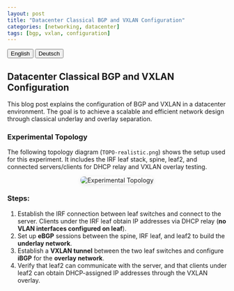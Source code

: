 ```yaml
---
layout: post
title: "Datacenter Classical BGP and VXLAN Configuration"
categories: [networking, datacenter]
tags: [bgp, vxlan, configuration]
---
```


<div>
  <button onclick="showContent('english')">English</button>
  <button onclick="showContent('german')">Deutsch</button>
</div>

<div id="english" class="language-content">
  <h2>Datacenter Classical BGP and VXLAN Configuration</h2>
  <p>
    This blog post explains the configuration of BGP and VXLAN in a datacenter environment.  
    The goal is to achieve a scalable and efficient network design through classical underlay and overlay separation.
  </p>

  <h3>Experimental Topology</h3>
  <p>
    The following topology diagram (<code>TOPO-realistic.png</code>) shows the setup used for this experiment.  
    It includes the IRF leaf stack, spine, leaf2, and connected servers/clients for DHCP relay and VXLAN overlay testing.
  </p>

  <p align="center">
    <img src="{{ '/assets/imges/2025-10-15/TOPO-realistic.png' | relative_url }}"
         alt="Experimental Topology"
         style="max-width: 780px; border-radius: 8px; box-shadow: 0 2px 8px rgba(0,0,0,0.1);">
  </p>

  <h3>Steps:</h3>
  <ol>
    <li>Establish the IRF connection between leaf switches and connect to the server.  
        Clients under the IRF leaf obtain IP addresses via DHCP relay  
        (<strong>no VLAN interfaces configured on leaf</strong>).</li>
    <li>Set up <strong>eBGP</strong> sessions between the spine, IRF leaf, and leaf2  
        to build the <strong>underlay network</strong>.</li>
    <li>Establish a <strong>VXLAN tunnel</strong> between the two leaf switches  
        and configure <strong>iBGP</strong> for the <strong>overlay network</strong>.</li>
    <li>Verify that leaf2 can communicate with the server, and that clients under leaf2  
        can obtain DHCP-assigned IP addresses through the VXLAN overlay.</li>
  </ol>
</div>

<div id="german" class="language-content" style="display:none;">
  <h2>Datacenter Klassische BGP- und VXLAN-Konfiguration</h2>
  <p>
    Dieser Blogbeitrag erklärt die Konfiguration von BGP und VXLAN in einer Datacenter-Umgebung.  
    Ziel ist es, durch die Trennung von Underlay und Overlay ein skalierbares und effizientes Netzwerkdesign zu erreichen.
  </p>

  <h3>Experimentelle Topologie</h3>
  <p>
    Das folgende Topologiebild (<code>TOPO-realistic.png</code>) zeigt den Versuchsaufbau.  
    Es umfasst den IRF-Leaf-Stack, Spine, Leaf2 sowie die verbundenen Server und Clients zur Überprüfung des DHCP-Relay- und VXLAN
